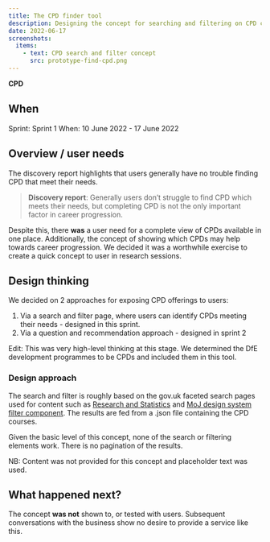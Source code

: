 ```yaml
---
title: The CPD finder tool
description: Designing the concept for searching and filtering on CPD courses
date: 2022-06-17
screenshots:
  items:
    - text: CPD search and filter concept
      src: prototype-find-cpd.png
---
```


<strong class="govuk-tag govuk-tag--pink">CPD</strong>

## When
Sprint: Sprint 1
When: 10 June 2022 - 17 June 2022

## Overview / user needs
The discovery report highlights that users generally have no trouble finding CPD that meet their needs.

> **Discovery report**: Generally users don’t struggle to find CPD which meets their needs, but completing CPD is not the only important factor in career progression.

Despite this, there **was** a user need for a complete view of CPDs available in one place. Additionally, the concept of showing which CPDs may help towards career progression. We decided it was a worthwhile exercise to create a quick concept to user in research sessions.

## Design thinking
We decided on 2 approaches for exposing CPD offerings to users:

1. Via a search and filter page, where users can identify CPDs meeting their needs - designed in this sprint.
2. Via a question and recommendation approach - designed in sprint 2

Edit: This was very high-level thinking at this stage. We determined the DfE development programmes to be CPDs and included them in this tool.

### Design approach
The search and filter is roughly based on the gov.uk faceted search pages used for content such as <a href="https://www.gov.uk/search/research-and-statistics" target="_blank">Research and Statistics</a> and <a href="https://design-patterns.service.justice.gov.uk/components/filter/" target="_blank">MoJ design system filter component</a>. The results are fed from a .json file containing the CPD courses.

Given the basic level of this concept, none of the search or filtering elements work. There is no pagination of the results.

NB: Content was not provided for this concept and placeholder text was used.

## What happened next?
The concept **was not** shown to, or tested with users. Subsequent conversations with the business show no desire to provide a service like this.
